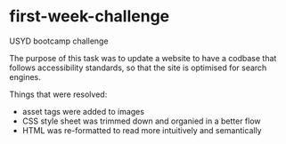 # first-week-challenge
USYD bootcamp challenge

The purpose of this task was to update a website to have a codbase that follows accessibility standards, so that the site is optimised for search engines.

Things that were resolved:
- asset tags were added to images
- CSS style sheet was trimmed down and organied in a better flow
- HTML was re-formatted to read more intuitively and semantically

